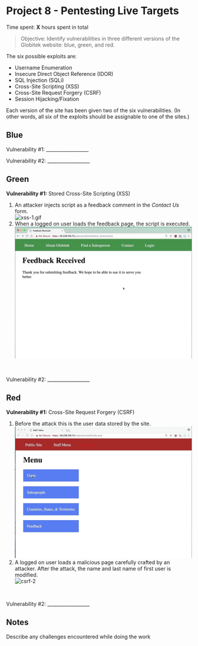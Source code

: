 # Project 8 - Pentesting Live Targets

Time spent: **X** hours spent in total

> Objective: Identify vulnerabilities in three different versions of the Globitek website: blue, green, and red.

The six possible exploits are:
* Username Enumeration
* Insecure Direct Object Reference (IDOR)
* SQL Injection (SQLi)
* Cross-Site Scripting (XSS)
* Cross-Site Request Forgery (CSRF)
* Session Hijacking/Fixation

Each version of the site has been given two of the six vulnerabilities. (In other words, all six of the exploits should be assignable to one of the sites.)

## Blue

Vulnerability #1: __________________

Vulnerability #2: __________________


## Green

**Vulnerability #1:** Stored Cross-Site Scripting (XSS)

1. An attacker injects script as a feedback comment in the *Contact Us* form.  
  ![xss-1.gif](./green/xss/xss-1.gif)
2. When a logged on user loads the feedback page, the script is executed.  
  ![xss-2.gif](./green/xss/xss-2.gif)

<br>

Vulnerability #2: __________________


## Red

**Vulnerability #1:** Cross-Site Request Forgery (CSRF)

1. Before the attack this is the user data stored by the site.  
  ![csrf-1](./red/csrf/csrf-1.gif)
2. A logged on user loads a malicious page carefully crafted by an attacker. After the attack, the name and last name of first user is modified.  
  ![csrf-2](./red/csrf/csrf-2.gif)

<br>

Vulnerability #2: __________________


## Notes

Describe any challenges encountered while doing the work

